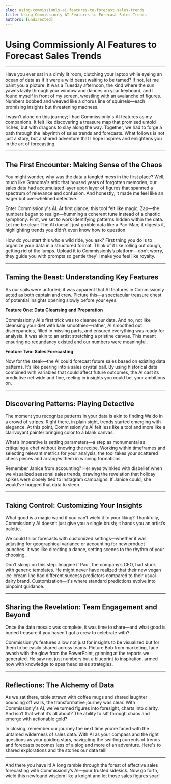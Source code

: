 ```yaml
---
slug: using-commissionly-ai-features-to-forecast-sales-trends
title: Using Commissionly AI Features to Forecast Sales Trends
authors: [undirected]
---
```



# Using Commissionly AI Features to Forecast Sales Trends

---

Have you ever sat in a dimly lit room, clutching your laptop while eyeing an ocean of data as if it were a wild beast waiting to be tamed? If not, let me paint you a picture: It was a Tuesday afternoon, the kind where the sun yawns lazily through your window and dances on your keyboard, and I found myself in front of my screen, wrestling with an avalanche of figures. Numbers bobbed and weaved like a chorus line of squirrels—each promising insights but threatening madness.

I wasn't alone on this journey; I had Commissionly's AI features as my companions. It felt like discovering a treasure map that promised untold riches, but with dragons to slay along the way. Together, we had to forge a path through the labyrinth of sales trends and forecasts. What follows is not just a story, but a shared adventure that I hope inspires and enlightens you in the art of forecasting.

---

## The First Encounter: Making Sense of the Chaos

You might wonder, why was the data a tangled mess in the first place? Well, much like Grandma's attic that housed years of forgotten memories, our sales data had accumulated layer upon layer of figures that spanned a spectrum of relevance and confusion. And honestly, it made me feel like an eager but overwhelmed detective.

Enter Commissionly's AI. At first glance, this tool felt like magic; Zap—the numbers began to realign—humming a coherent tune instead of a chaotic symphony. First, we set to work identifying patterns hidden within the data. Let me be clear: The AI doesn’t just gobble data like a Pac-Man; it digests it, highlighting trends you didn’t even know how to question.

How do you start this whole wild ride, you ask? First thing you do is to organize your data in a structured format. Think of it like rolling out dough, getting rid of the lumps. Upload it to Commissionly’s platform—don’t worry, they guide you with prompts so gentle they'll make you feel like royalty.

---

## Taming the Beast: Understanding Key Features

As our sails were unfurled, it was apparent that AI features in Commissionly acted as both captain and crew. Picture this—a spectacular treasure chest of potential insights opening slowly before your eyes.

**Feature One: Data Cleansing and Preparation**

Commissionly AI's first trick was to cleanse our data. And no, not like cleansing your diet with kale smoothies—rather, AI smoothed out discrepancies, filled in missing parts, and ensured everything was ready for analysis. It was akin to an artist stretching a pristine canvas. This meant ensuring no redundancy existed and our numbers were meaningful.

**Feature Two: Sales Forecasting**

Now for the steak—the AI could forecast future sales based on existing data patterns. It’s like peering into a sales crystal ball. By using historical data combined with variables that could affect future outcomes, the AI cast its predictive net wide and fine, reeling in insights you could bet your ambitions on.

---

## Discovering Patterns: Playing Detective

The moment you recognize patterns in your data is akin to finding Waldo in a crowd of stripes. Right there, in plain sight, trends started emerging with elegance. At this point, Commissionly's AI felt less like a tool and more like a clairvoyant painter bringing color to a blank canvas.

What’s imperative is setting parameters—a step as monumental as critiquing a chef without knowing the recipe. Working within timeframes and selecting relevant metrics for your analysis, the tool takes your scattered chess pieces and arranges them in winning formations.

Remember Janice from accounting? Her eyes twinkled with disbelief when we visualized seasonal sales trends, drawing the revelation that holiday spikes were closely tied to Instagram campaigns. If Janice could, she would’ve hugged that data to sleep.

---

## Taking Control: Customizing Your Insights

What good is a magic wand if you can’t wield it to your liking? Thankfully, Commissionly AI doesn’t just give you a single brush; it hands you an artist’s palette.

We could tailor forecasts with customized settings—whether it was adjusting for geographical variance or accounting for new product launches. It was like directing a dance, setting scenes to the rhythm of your choosing.

Don’t skimp on this step. Imagine if Paul, the company’s CEO, had stuck with generic templates. He might never have realized that their new vegan ice-cream line had different success predictors compared to their usual dairy brand. Customization—it's where standard predictions evolve into pinpoint guidance.

---

## Sharing the Revelation: Team Engagement and Beyond

Once the data mosaic was complete, it was time to share—and what good is buried treasure if you haven't got a crew to celebrate with?

Commissionly’s features allow not just for insights to be visualized but for them to be easily shared across teams. Picture Bob from marketing, face awash with the glow from the PowerPoint, grinning at the reports we generated. He saw not just numbers but a blueprint to inspiration, armed now with knowledge to spearhead sales strategies.

---

## Reflections: The Alchemy of Data

As we sat there, table strewn with coffee mugs and shared laughter bouncing off walls, the transformative journey was clear. With Commissionly's AI, we’ve turned figures into foresight, charts into clarity. And isn’t that what it’s all about? The ability to sift through chaos and emerge with actionable gold?

In closing, remember our journey the next time you’re faced with the untamed wilderness of sales data. With AI as your compass and the right questions as your guiding stars, navigating the swirling currents of trends and forecasts becomes less of a slog and more of an adventure. Here's to shared explorations and the stories our data tell!

---

And there you have it! A long ramble through the forest of effective sales forecasting with Commissionly’s AI—your trusted sidekick. Now go forth, wield this newfound wisdom like a knight and let those sales figures soar!